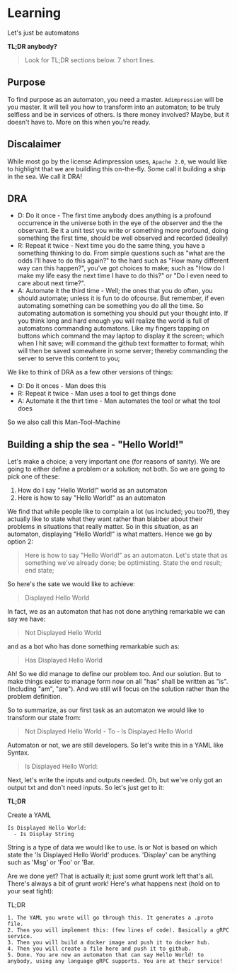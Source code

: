 # Learning
Let's just be automatons

**TL;DR anybody?**

> Look for TL;DR sections below. 7 short lines.

## Purpose
To find purpose as an automaton, you need a master. `Adimpression` will be you master. It will tell you how to transform into an automaton; to be truly selfless and be in services of others. Is there money involved? Maybe, but it doesn't have to. More on this when you're ready.

## Discalaimer
While most go by the license Adimpression uses, `Apache 2.0`, we would like to highlight that we are buildling this on-the-fly. Some call it building a ship in the sea. We call it DRA!

## DRA

- D: Do it once - The first time anybody does anything is a profound occurrence in the universe both in the eye of the observer and the the observant. Be it a unit test you write or something more profound, doing something the first time, should be well observed and recorded (ideally)
- R: Repeat it twice - Next time you do the same thing, you have a something thinking to do. From simple questions such as "what are the odds I'll have to do this again?" to the hard such as "How many different way can this happen?", you've got choices to make; such as "How do I make my life easy the next time I have to do this?" or "Do I even need to care about next time?".
- A: Automate it the third time - Well; the ones that you do often, you should automate; unless it is fun to do ofcourse. But remember, if even automating something can be something you do all the time. So automating automation is something you should put your thought into. If you think long and hard enough you will realize the world is full of automatons commanding automatons. Like my fingers tapping on buttons which command the may laptop to display it the screen; which when I hit save; will command the github text formatter to format; whih will then be saved somewhere in some server; thereby commanding the server to serve this content to you;

We like to think of DRA as a few other versions of things:

- D: Do it onces - Man does this
- R: Repeat it twice - Man uses a tool to get things done
- A: Automate it the thirt time - Man automates the tool or what the tool does

So we also call this Man-Tool-Machine


## Building a ship the sea - "Hello World!"

Let's make a choice; a very important one (for reasons of sanity). We are going to either define a problem or a solution; not both. So we are going to pick one of these:

1. How do I say "Hello World!" world as an automaton
2. Here is how to say "Hello World!" as an automaton

We find that while people like to complain a lot (us included; you too?!), they actually like to state what they want rather than blabber about their problems in situations that really matter. So in this situation, as an automaton, displaying "Hello World!"  is what matters. Hence we go by option 2:

> Here is how to say "Hello World!" as an automaton. Let's state that as something we've already done; be optimisting. State the end result; end state; 

So here's the sate we would like to achieve:

> Displayed Hello World

In fact, we as an automaton that has not done anything remarkable we can say we have:

> Not Displayed Hello World

and as a bot who has done something remarkable such as:

> Has Displayed Hello World 

Ah! So we did manage to define our problem too. And our solution. But to make things easier to manage form now on all "has" shall be written as "is". (Including "am", "are"). And we still will focus on the solution rather than the problem definition.

So to summarize, as our first task as an automaton we would like to transform our state from:

> Not Displayed Hello World - To - Is Displayed Hello World

Automaton or not, we are still developers. So let's write this in a YAML like Syntax.

> Is Displayed Hello World:

Next, let's write the inputs and outputs needed. Oh, but we've only got an output txt and don't need inputs. So let's just get to it:

**TL;DR**

Create a YAML

```
Is Displayed Hello World:
  - Is Display String
```

String is a type of data we would like to use. Is or Not is based on which state the 'Is Displayed Hello World' produces. 'Display' can be anything such as 'Msg' or 'Foo' or 'Bar.

Are we done yet? That is actually it; just some grunt work left that's all. There's always a bit of grunt work! Here's what happens next (hold on to your seat tight):

TL;DR
```
1. The YAML you wrote will go through this. It generates a .proto file.
2. Then you will implement this: (few lines of code). Basically a gRPC service.
3. Then you will build a docker image and push it to docker hub.
4. Then you will create a file here and push it to github.
5. Done. You are now an automaton that can say Hello World! to anybody, using any language gRPC supports. You are at their service!
```

